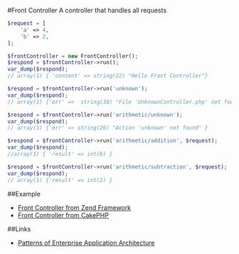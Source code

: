 #Front Controller
A controller that handles all requests

```php
$request = [
    'a' => 4,
    'b' => 2,
];

$frontController = new FrontController();
$respond = $frontController->run();
var_dump($respond);
// array(1) { 'content' => string(22) "Hello Front Controller"}

$respond = $frontController->run('unknown');
var_dump($respond);
// array(1) {'err' =>  string(38) "File 'UnknownController.php' not found" }

$respond = $frontController->run('arithmetic/unknown');
var_dump($respond);
// array(1) {'err' => string(26) "Action 'unknown' not found" }

$respond = $frontController->run('arithmetic/addition', $request);
var_dump($respond);
//array(1) { 'result' => int(6) }

$respond = $frontController->run('arithmetic/subtraction', $request);
var_dump($respond);
// array(1) {'result' => int(2) }
```

##Example
* [Front Controller from Zend Framework](https://github.com/zendframework/zf1/blob/master/library/Zend/Controller/Front.php)
* [Front Controller from CakePHP](https://github.com/cakephp/cakephp/blob/0dfce1abf34316f3be16e9e248860f84f94686e7/app/webroot/index.php#L5)

##Links
* [Patterns of Enterprise Application Architecture](http://martinfowler.com/eaaCatalog/frontController.html)
